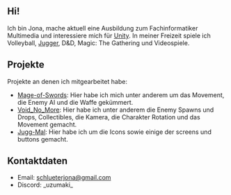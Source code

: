 ## Hi!

Ich bin Jona, mache aktuell eine Ausbildung zum Fachinformatiker Multimedia und interessiere mich für [Unity](https://unity.com/de "Unity Link"). In meiner Freizeit spiele ich Volleyball, [Jugger](https://www.jugger.de/was-ist-jugger.php "Jugger Link"), D&D, Magic: The Gathering und Videospiele.

## Projekte
Projekte an denen ich mitgearbeitet habe:
- [Mage-of-Swords](https://github.com/Jonix-24/Mage-of-Swords "Mage of Swords link"): Hier habe ich mich unter anderem um das Movement, die Enemy AI und die Waffe gekümmert. 
- [Void_No_More](https://git.bib.de/PBA3H23ATH/void_no_more "void no more link"): Hier habe ich unter anderem die Enemy Spawns und Drops, Collectibles, die Kamera, die Charakter Rotation und das Movement gemacht.
- [Jugg-Mal](https://git.bib.de/PBA3H23ATH/jugg-mal "jugg mal link"): Hier habe ich um die Icons sowie einige der screens und buttons gemacht.

## Kontaktdaten
- Email: [schlueterjona@gmail.com](https://mail.google.com/mail/u/0/#inbox?compose=DmwnWrRpclXdZVMZzJWBffKDLSJtwBZCqPZpvCFrsdSPjfrtklLDnDRRhwkSZTfGGjjRDwKmzXSb "Email")
- Discord: \_uzumaki\_
